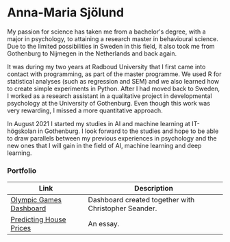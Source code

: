 # Anna-Maria Sjölund

My passion for science has taken me from a bachelor's degree, with a major in psychology, to attaining a research master in behavioural science. Due to the limited possibilities in Sweden in this field, it also took me from Gothenburg to Nijmegen in the Netherlands and back again. 

It was during my two years at Radboud University that I first came into contact with programming, as part of the master programme. We used R for statistical analyses (such as regression and SEM) and we also learned how to create simple experiments in Python. After I had moved back to Sweden, I worked as a research assistant in a qualitative project in developmental psychology at the University of Gothenburg. Even though this work was very rewarding, I missed a more quantitative approach. 

In August 2021 I started my studies in AI and machine learning at IT-högskolan in Gothenburg. I look forward to the studies and hope to be able to draw parallels between my previous experiences in psychology and the new ones that I will gain in the field of AI, machine learning and deep learning.

### Portfolio

| Link | Description |
-------| -----------------------------------------------|
|[Olympic Games Dashboard](https://olympic-games-usa.herokuapp.com/) | Dashboard created together with Christopher Seander. |
|[Predicting House Prices ](https://github.com/Anna-MariaSjolund/Introduction-to-AI/blob/main/PredictingHousePricesUsingLinearRegression.md)| An essay.|